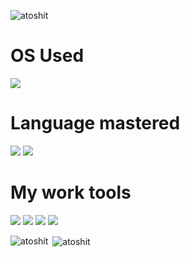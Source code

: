 <p align="left"> <img src="https://komarev.com/ghpvc/?username=atoshit&label=Profile%20views&color=12114c&style=radical" alt="atoshit" /> </p>

# OS Used
<img src="https://img.shields.io/badge/Windows-0078D6?style=for-the-badge&logo=windows&logoColor=white">

# Language mastered
<img src="https://img.shields.io/badge/Lua-2C2D72?style=for-the-badge&logo=lua&logoColor=white"> 
<img src="https://img.shields.io/badge/JavaScript-F7DF1E?style=for-the-badge&logo=JavaScript&logoColor=white">

# My work tools
<img src="https://img.shields.io/badge/MariaDB-003545?style=for-the-badge&logo=mariadb&logoColor=white">
<img src="https://img.shields.io/badge/MySQL-005C84?style=for-the-badge&logo=mysql&logoColor=white">
<img src="https://img.shields.io/badge/Visual_Studio_Code-0078D4?style=for-the-badge&logo=visual%20studio%20code&logoColor=white">
<img src="https://img.shields.io/badge/GIT-E44C30?style=for-the-badge&logo=git&logoColor=white">

<p><img align="left" src="https://github-readme-stats.vercel.app/api/top-langs?username=atoshit&show_icons=true&locale=en&layout=compact&theme=radical" alt="atoshit" /></p>

<p>&nbsp;<img align="center" src="https://github-readme-stats.vercel.app/api?username=atoshit&show_icons=true&theme=radical" alt="atoshit" /></p>
